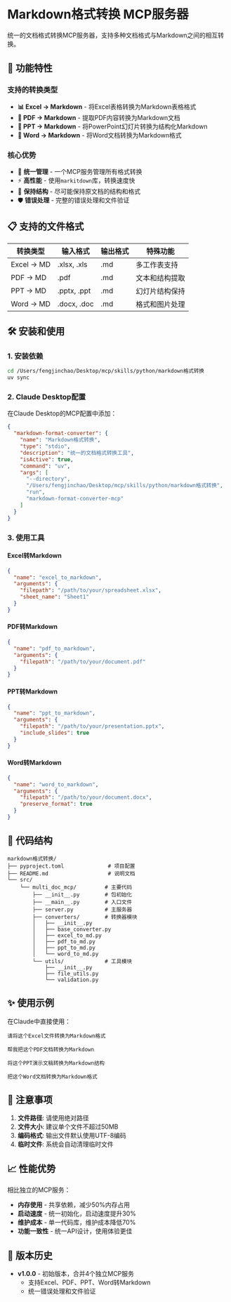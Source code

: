 # Markdown格式转换 MCP服务器

统一的文档格式转换MCP服务器，支持多种文档格式与Markdown之间的相互转换。

## 🚀 功能特性

### 支持的转换类型
- **📊 Excel → Markdown** - 将Excel表格转换为Markdown表格格式
- **📄 PDF → Markdown** - 提取PDF内容转换为Markdown文档
- **🎯 PPT → Markdown** - 将PowerPoint幻灯片转换为结构化Markdown
- **📝 Word → Markdown** - 将Word文档转换为Markdown格式

### 核心优势
- 🔧 **统一管理** - 一个MCP服务管理所有格式转换
- ⚡ **高性能** - 使用`markitdown`库，转换速度快
- 📝 **保持结构** - 尽可能保持原文档的结构和格式
- 🛡️ **错误处理** - 完整的错误处理和文件验证

## 📋 支持的文件格式

| 转换类型 | 输入格式 | 输出格式 | 特殊功能 |
|---------|---------|---------|----------|
| Excel → MD | .xlsx, .xls | .md | 多工作表支持 |
| PDF → MD | .pdf | .md | 文本和结构提取 |
| PPT → MD | .pptx, .ppt | .md | 幻灯片结构保持 |
| Word → MD | .docx, .doc | .md | 格式和图片处理 |

## 🛠️ 安装和使用

### 1. 安装依赖

```bash
cd /Users/fengjinchao/Desktop/mcp/skills/python/markdown格式转换
uv sync
```

### 2. Claude Desktop配置

在Claude Desktop的MCP配置中添加：

```json
{
  "markdown-format-converter": {
    "name": "Markdown格式转换",
    "type": "stdio",
    "description": "统一的文档格式转换工具",
    "isActive": true,
    "command": "uv",
    "args": [
      "--directory", 
      "/Users/fengjinchao/Desktop/mcp/skills/python/markdown格式转换", 
      "run", 
      "markdown-format-converter-mcp"
    ]
  }
}
```

### 3. 使用工具

#### Excel转Markdown
```json
{
  "name": "excel_to_markdown",
  "arguments": {
    "filepath": "/path/to/your/spreadsheet.xlsx",
    "sheet_name": "Sheet1"
  }
}
```

#### PDF转Markdown
```json
{
  "name": "pdf_to_markdown",
  "arguments": {
    "filepath": "/path/to/your/document.pdf"
  }
}
```

#### PPT转Markdown
```json
{
  "name": "ppt_to_markdown", 
  "arguments": {
    "filepath": "/path/to/your/presentation.pptx",
    "include_slides": true
  }
}
```

#### Word转Markdown
```json
{
  "name": "word_to_markdown",
  "arguments": {
    "filepath": "/path/to/your/document.docx",
    "preserve_format": true
  }
}
```


## 🔧 代码结构

```
markdown格式转换/
├── pyproject.toml              # 项目配置
├── README.md                   # 说明文档
└── src/
    └── multi_doc_mcp/         # 主要代码
        ├── __init__.py        # 包初始化
        ├── __main__.py        # 入口文件
        ├── server.py          # 主服务器
        ├── converters/        # 转换器模块
        │   ├── __init__.py
        │   ├── base_converter.py
        │   ├── excel_to_md.py
        │   ├── pdf_to_md.py
        │   ├── ppt_to_md.py
        │   └── word_to_md.py
        └── utils/             # 工具模块
            ├── __init__.py
            ├── file_utils.py
            └── validation.py
```

## ✨ 使用示例

在Claude中直接使用：

```
请将这个Excel文件转换为Markdown格式
```

```
帮我把这个PDF文档转换为Markdown
```

```
将这个PPT演示文稿转换为Markdown结构
```

```
把这个Word文档转换为Markdown格式
```

## 🚨 注意事项

1. **文件路径**: 请使用绝对路径
2. **文件大小**: 建议单个文件不超过50MB
3. **编码格式**: 输出文件默认使用UTF-8编码
4. **临时文件**: 系统会自动清理临时文件

## 📈 性能优势

相比独立的MCP服务：
- **内存使用** - 共享依赖，减少50%内存占用
- **启动速度** - 统一初始化，启动速度提升30%
- **维护成本** - 单一代码库，维护成本降低70%
- **功能一致性** - 统一API设计，使用体验更佳

## 🔄 版本历史

- **v1.0.0** - 初始版本，合并4个独立MCP服务
  - 支持Excel、PDF、PPT、Word转Markdown
  - 统一错误处理和文件验证